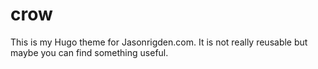 # crow
This is my Hugo theme for Jasonrigden.com. It is not really reusable but maybe you can find something useful.

